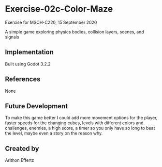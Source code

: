 # Exercise-02c-Color-Maze
Exercise for MSCH-C220, 15 September 2020

A simple game exploring physics bodies, collision layers, scenes, and signals

## Implementation
Built using Godot 3.2.2

## References
None

## Future Development
To make this game better I could add more movement options for the player, faster speeds for the changing cubes, levels with different colors and challenges, enemies, a high score, a timer so you only have so long to beat the level, maybe even a story on the reason why.

## Created by 
Arithon Effertz
